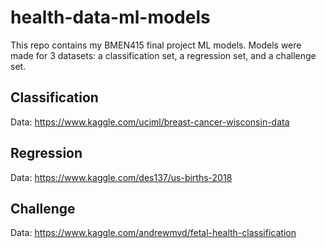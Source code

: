# health-data-ml-models

This repo contains my BMEN415 final project ML models. Models were made for 3 datasets: a classification set, a regression set, and a challenge set.

## Classification
Data: https://www.kaggle.com/uciml/breast-cancer-wisconsin-data

## Regression
Data: https://www.kaggle.com/des137/us-births-2018

## Challenge
Data: https://www.kaggle.com/andrewmvd/fetal-health-classification 
